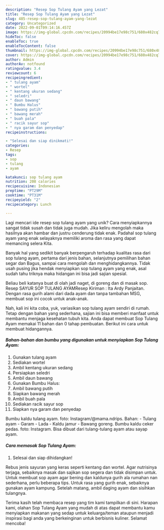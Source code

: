 ```yaml
---
description: "Resep Sop Tulang Ayam yang Lezat"
title: "Resep Sop Tulang Ayam yang Lezat"
slug: 485-resep-sop-tulang-ayam-yang-lezat
category: Uncategorized
date: 2022-09-01T09:14:16.457Z
image: https://img-global.cpcdn.com/recipes/20994be17e98c751/680x482cq70/sop-tulang-ayam-foto-resep-utama.jpg
hideToc: false
enableToc: true
enableTocContent: false
thumbnail: https://img-global.cpcdn.com/recipes/20994be17e98c751/680x482cq70/sop-tulang-ayam-foto-resep-utama.jpg
cover: https://img-global.cpcdn.com/recipes/20994be17e98c751/680x482cq70/sop-tulang-ayam-foto-resep-utama.jpg
author: Admin
authorAv: notfound
ratingvalue: 3.4
reviewcount: 6
recipeingredient:
- " tulang ayam"
- " wortel"
- " kentang ukuran sedang"
- " seledri"
- " daun bawang"
- " Bumbu Halus"
- " bawang putih"
- " bawang merah"
- " buah pala"
- " racik sayur sop"
- " nya garam dan penyedap"
recipeinstructions:

- "Selesai dan siap dinikmati!"
categories:
- Resep
tags:
- sop
- tulang
- ayam

katakunci: sop tulang ayam 
nutrition: 208 calories
recipecuisine: Indonesian
preptime: "PT29M"
cooktime: "PT31M"
recipeyield: "2"
recipecategory: Lunch

---
```





Lagi mencari ide resep sop tulang ayam yang unik? Cara menyiapkannya sangat tidak susah dan tidak juga mudah. Jika keliru mengolah maka hasilnya akan hambar dan justru cenderung tidak enak. Padahal sop tulang ayam yang enak selayaknya memiliki aroma dan rasa yang dapat memancing selera Kita.





Banyak hal yang sedikit banyak berpengaruh terhadap kualitas rasa dari sop tulang ayam, pertama dari jenis bahan, selanjutnya pemilihan bahan segar dan Bagus, sampai cara mengolah dan menghidangkannya. Tidak usah pusing jika hendak menyiapkan sop tulang ayam yang enak,      asal sudah tahu triknya maka hidangan ini bisa jadi sajian spesial.














Beliau beli katanya buat di olah jadi naget, di goreng dan di masak sop. Resep SAYUR SOP TULANG AYAMResep Kiriman : Ita Ardy Panjaitan. Dengan rasa gurih alami dari dada ayam dan tanpa tambahan MSG, membuat sop ini cocok untuk anak-anak.






Nah, kali ini kita coba, yuk, variasikan sop tulang ayam sendiri di rumah. Tetap dengan bahan yang sederhana, sajian ini bisa memberi manfaat untuk membantu menjaga kesehatan tubuh kita. Anda dapat membuat Sop Tulang Ayam memakai 11 bahan dan 0 tahap pembuatan. Berikut ini cara untuk membuat hidangannya.

<!--inarticleads1-->

##### Bahan-bahan dan bumbu yang digunakan untuk menyiapkan Sop Tulang Ayam:

1. Gunakan  tulang ayam
1. Sediakan  wortel
1. Ambil  kentang ukuran sedang
1. Persiapkan  seledri
1. Ambil  daun bawang
1. Gunakan  Bumbu Halus:
1. Ambil  bawang putih
1. Siapkan  bawang merah
1. Ambil  buah pala
1. Sediakan  racik sayur sop
1. Siapkan  nya garam dan penyedap


Bumbu kaldu tulang ayam. foto: Instagram/@mama.ndrips. Bahan: - Tulang ayam - Garam - Lada - Kaldu jamur - Bawang goreng. Bumbu kaldu ceker pedas. foto: Instagram. Bisa dibuat dari tulang-tulang ayam atau sayap ayam. 

<!--inarticleads2-->

##### Cara memasak Sop Tulang Ayam:


1. Selesai dan siap dihidangkan!

Rebus jenis sayuran yang keras seperti kentang dan wortel. Agar nutrisinya terjaga, sebaiknya masak dan sajikan sop segera dan tidak disimpan untuk. Untuk membuat sop ayam agar bening dan kaldunya gurih ala rumahan nan sederhana, perlu beberapa tips. Untuk rasa yang gurih enak, sebaiknya gunakan ayam kampung. Setelah matang, ambil daging ayam dan sisihkan tulangnya. 

Terima kasih telah membaca resep yang tim kami tampilkan di sini. Harapan kami, olahan Sop Tulang Ayam yang mudah di atas dapat membantu kamu menyiapkan makanan yang sedap untuk keluarga/teman ataupun menjadi inspirasi bagi anda yang berkeinginan untuk berbisnis kuliner. Selamat mencoba!
